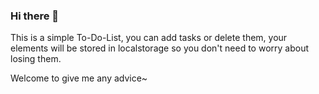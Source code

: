 ### Hi there 👋
This is a simple To-Do-List, you can add tasks or delete them, your elements will be stored in localstorage so you don't need to worry about losing them.

Welcome to give me any advice~

<!--
**SupreLuc/SupreLuc** is a ✨ _special_ ✨ repository because its `README.md` (this file) appears on your GitHub profile.


